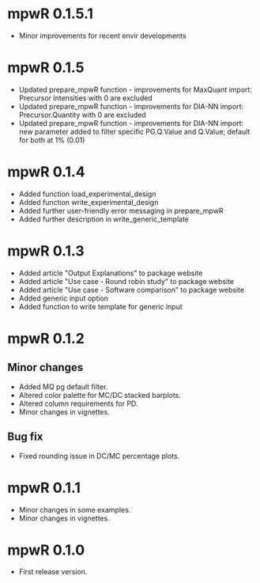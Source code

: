 # mpwR 0.1.5.1
* Minor improvements for recent envir developments

# mpwR 0.1.5

* Updated prepare_mpwR function - improvements for MaxQuant import: Precursor Intensities with 0 are excluded
* Updated prepare_mpwR function - improvements for DIA-NN import: Precursor.Quantity with 0 are excluded
* Updated prepare_mpwR function - improvements for DIA-NN import: new parameter added to filter specific PG.Q.Value and Q.Value; default for both at 1% (0.01)

# mpwR 0.1.4

* Added function load_experimental_design
* Added function write_experimental_design
* Added further user-friendly error messaging in prepare_mpwR
* Added further description in write_generic_template

# mpwR 0.1.3

* Added article "Output Explanations" to package website
* Added article "Use case - Round robin study" to package website
* Added article "Use case - Software comparison" to package website
* Added generic input option
* Added function to write template for generic input

# mpwR 0.1.2

## Minor changes

* Added MQ pg default filter.
* Altered color palette for MC/DC stacked barplots.
* Altered column requirements for PD.
* Minor changes in vignettes.

## Bug fix

* Fixed rounding issue in DC/MC percentage plots.

# mpwR 0.1.1

* Minor changes in some examples.
* Minor changes in vignettes. 

# mpwR 0.1.0

* First release version.


 
